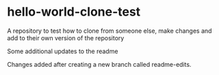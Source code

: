 # hello-world-clone-test
A repository to test how to clone from someone else, make changes and add to their own version of the repository

Some additional updates to the readme

Changes added after creating a new branch called readme-edits.
